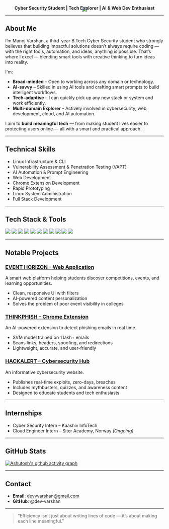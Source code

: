 <p align="center" style="margin-bottom: 0;">
  <img src="https://capsule-render.vercel.app/api?type=waving&color=gradient&height=200&section=header&text=Manoj%20Varshan&fontSize=40&fontAlign=center&fontColor=ffffff" />
</p>

<p align="center" style="margin-top: -20px;">
  <strong> Cyber Security Student | Tech Explorer | AI & Web Dev Enthusiast</strong>
</p>


---

## About Me

I’m Manoj Varshan, a third-year B.Tech Cyber Security student who strongly believes that building impactful solutions doesn’t always require coding — with the right tools, automation, and ideas, anything is possible.  That’s where I excel — blending smart tools with creative thinking to turn ideas into reality.

I'm:
-  **Broad-minded** – Open to working across any domain or technology.
-  **AI-savvy** – Skilled in using AI tools and crafting smart prompts to build intelligent workflows.
-  **Tech-adaptive** – I can quickly pick up any new stack or system and work efficiently.
-  **Multi-domain Explorer** – Actively involved in cybersecurity, web development, cloud, and AI automation.

I aim to **build meaningful tech** — from making student lives easier to protecting users online — all with a smart and practical approach.
 
 
---

## Technical Skills

- Linux Infrastructure & CLI  
- Vulnerability Assessment & Penetration Testing (VAPT)  
- AI Automation & Prompt Engineering  
- Web Development   
- Chrome Extension Development  
- Rapid Prototyping
- Linux System Administration
- Full Stack Development

---

## Tech Stack & Tools

<p align="left">
  <img src="https://img.shields.io/badge/Linux-111111?style=flat&logo=linux&logoColor=white" />
  <img src="https://img.shields.io/badge/HTML5-111111?style=flat&logo=html5&logoColor=orange" />
  <img src="https://img.shields.io/badge/CSS3-111111?style=flat&logo=css3&logoColor=blue" />
  <img src="https://img.shields.io/badge/JavaScript-111111?style=flat&logo=javascript&logoColor=yellow" />
  <img src="https://img.shields.io/badge/React-111111?style=flat&logo=react&logoColor=61DAFB" />
  <img src="https://img.shields.io/badge/Firebase-111111?style=flat&logo=firebase&logoColor=orange" />
  <img src="https://img.shields.io/badge/Node.js-111111?style=flat&logo=node.js&logoColor=green" />
  <img src="https://img.shields.io/badge/Git-111111?style=flat&logo=git&logoColor=white" />
  <img src="https://img.shields.io/badge/GitHub-111111?style=flat&logo=github&logoColor=white" />
  <img src="https://img.shields.io/badge/Prompt%20Engineering-111111?style=flat&logo=openai&logoColor=white" />
  <img src="https://img.shields.io/badge/VS%20Code-111111?style=flat&logo=visualstudiocode&logoColor=blue" />
</p>

---

## Notable Projects

### [EVENT HORIZON – Web Application](https://www.eventthorizon.in/)
A smart web platform helping students discover competitions, events, and learning opportunities.

- Clean, responsive UI with filters  
- AI-powered content personalization  
- Solves the problem of poor event visibility in colleges  

### [THINKPHISH – Chrome Extension](https://chromewebstore.google.com/detail/thinkphish/nlfbdhkaknalaaigcjbdiimpajehjhaj)
An AI-powered extension to detect phishing emails in real time.

- SVM model trained on 1 lakh+ emails  
- Scans links, headers, spoofing, and redirections  
- Lightweight, accurate, and user-friendly  

### [HACKALERT – Cybersecurity Hub](https://www.thehackalert.in/)
An informative cybersecurity website.

- Publishes real-time exploits, zero-days, breaches  
- Includes mythbusters, quizzes, and awareness content  
- Designed to educate students and tech enthusiasts  

---

## Internships

- Cyber Security Intern – Kaashiv InfoTech  
- Cloud Engineer Intern – Siter Academy, Norway *(Ongoing)*

---

##  GitHub Stats

[![Ashutosh's github activity graph](https://github-readme-activity-graph.vercel.app/graph?username=dev-varshan&bg_color=212121&color=979595&line=999999&point=949494&area=true&hide_border=true)](https://github.com/ashutosh00710/github-readme-activity-graph)

---

## Contact

- **Email**: devvvarshan@gmail.com  
- **GitHub**: @dev-varshan

---

> “Efficiency isn’t just about writing lines of code — it’s about making each line meaningful.”  

